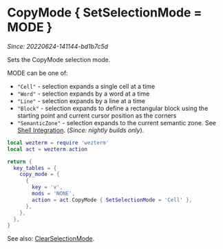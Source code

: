 # CopyMode { SetSelectionMode = MODE }

*Since: 20220624-141144-bd1b7c5d*

Sets the CopyMode selection mode.

MODE can be one of:

* `"Cell"` - selection expands a single cell at a time
* `"Word"` - selection expands by a word at a time
* `"Line"` - selection expands by a line at a time
* `"Block"` - selection expands to define a rectangular block using the starting point and current cursor position as the corners
* `"SemanticZone"` - selection expands to the current semantic zone. See [Shell Integration](../../../../shell-integration.md). (*Since: nightly builds only*).

```lua
local wezterm = require 'wezterm'
local act = wezterm.action

return {
  key_tables = {
    copy_mode = {
      {
        key = 'v',
        mods = 'NONE',
        action = act.CopyMode { SetSelectionMode = 'Cell' },
      },
    },
  },
}
```

See also: [ClearSelectionMode](ClearSelectionMode.md).
